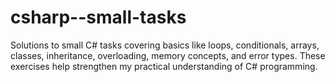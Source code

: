 # csharp--small-tasks
Solutions to small C# tasks covering basics like loops, conditionals, arrays, classes, inheritance, overloading, memory concepts, and error types. These exercises help strengthen my practical understanding of C# programming.
